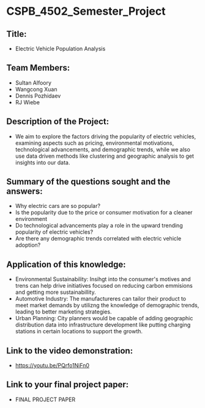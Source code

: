 # CSPB_4502_Semester_Project

## Title:
  * Electric Vehicle Population Analysis

## Team Members:
  * Sultan Alfoory
  * Wangcong Xuan
  * Dennis Pozhidaev
  * RJ Wiebe
 
## Description of the Project:
  * We aim to explore the factors driving the popularity of electric vehicles, examining aspects such as pricing, environmental motivations, technological advancements, and demographic trends, while we also use data driven methods like clustering and geographic analysis to get insights into our data.

## Summary of the questions sought and the answers:
  * Why electric cars are so popular?
  * Is the popularity due to the price or consumer motivation for a cleaner environment
  * Do technological advancements play a role in the upward trending popularity of electric vehicles?
  * Are there any demographic trends correlated with electric vehicle adoption?

## Application of this knowledge:
  * Environmental Sustainability: Insihgt into the consumer's motives and trens can help drive initiatives focused on reducing carbon emmisions and getting more sustainabillity.
  * Automotive Industry: The manufactureres can tailor their product to meet market demands by utilizng the knowledge of demographic trends, leading to better marketing strategies.
  * Urban Planning: City planners would be capable of adding geographic distribution data into infrastructure development like putting charging stations in certain locations to support the growth.
    
## Link to the video demonstration:
  * https://youtu.be/PQrfo1NiFn0
    
## Link to your final project paper:
  * FINAL PROJECT PAPER

